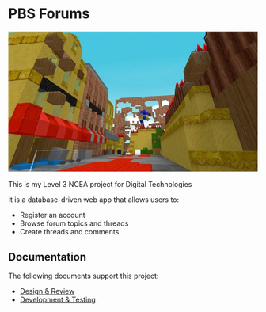 # PBS Forums

![ROBLOX stamper tool build](images/PBSToolsTest.png)

This is my Level 3 NCEA project for Digital Technologies

It is a database-driven web app that allows users to:

- Register an account
- Browse forum topics and threads
- Create threads and comments

## Documentation

The following documents support this project:

- [Design & Review](Design.md)
- [Development & Testing](Development.md)